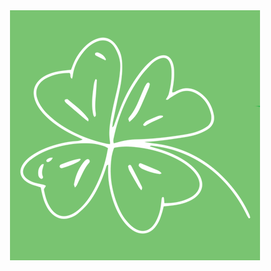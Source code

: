 <div align="center">
<img src="https://github.com/LuckyCodes-App/.github/blob/main/profile/lucky-codes-verde.png?raw=true">
</div>
